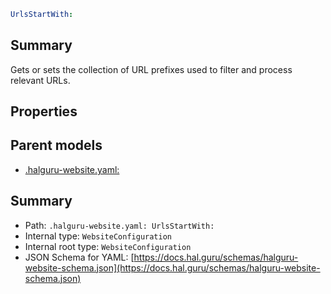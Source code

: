 <!--
title: UrlsStartWith
version: DEBUG
generated: true
date: 2025-04-06
node: This file is generated by the command-line program: `halguru manual --generate-docs`
-->


```yaml
UrlsStartWith:
```

## Summary

Gets or sets the collection of URL prefixes used to filter and process relevant URLs.

## Properties


## Parent models

* [.halguru-website.yaml:]((website).md)
## Summary

* Path: `.halguru-website.yaml: UrlsStartWith:`
* Internal type: `WebsiteConfiguration`
* Internal root type: `WebsiteConfiguration`
* JSON Schema for YAML: [https://docs.hal.guru/schemas/halguru-website-schema.json](https://docs.hal.guru/schemas/halguru-website-schema.json)
